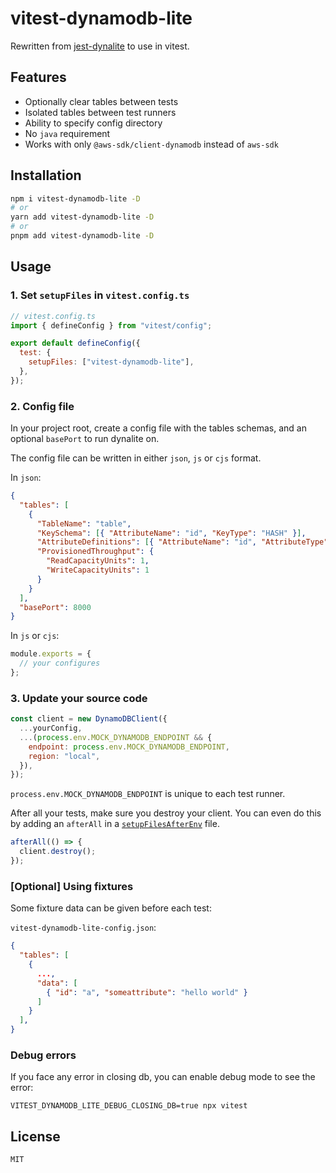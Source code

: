 # vitest-dynamodb-lite

Rewritten from [jest-dynalite](https://github.com/freshollie/jest-dynalite) to use in vitest.

## Features

- Optionally clear tables between tests
- Isolated tables between test runners
- Ability to specify config directory
- No `java` requirement
- Works with only `@aws-sdk/client-dynamodb` instead of `aws-sdk`

## Installation

```bash
npm i vitest-dynamodb-lite -D
# or
yarn add vitest-dynamodb-lite -D
# or
pnpm add vitest-dynamodb-lite -D
```

## Usage

### 1. Set `setupFiles` in `vitest.config.ts`

```js
// vitest.config.ts
import { defineConfig } from "vitest/config";

export default defineConfig({
  test: {
    setupFiles: ["vitest-dynamodb-lite"],
  },
});
```

### 2. Config file

In your project root, create a config file with the tables schemas,
and an optional `basePort` to run dynalite on.

The config file can be written in either `json`, `js` or `cjs` format.

In `json`:

```json
{
  "tables": [
    {
      "TableName": "table",
      "KeySchema": [{ "AttributeName": "id", "KeyType": "HASH" }],
      "AttributeDefinitions": [{ "AttributeName": "id", "AttributeType": "S" }],
      "ProvisionedThroughput": {
        "ReadCapacityUnits": 1,
        "WriteCapacityUnits": 1
      }
    }
  ],
  "basePort": 8000
}
```

In `js` or `cjs`:

```js
module.exports = {
  // your configures
};
```

### 3. Update your source code

```javascript
const client = new DynamoDBClient({
  ...yourConfig,
  ...(process.env.MOCK_DYNAMODB_ENDPOINT && {
    endpoint: process.env.MOCK_DYNAMODB_ENDPOINT,
    region: "local",
  }),
});
```

`process.env.MOCK_DYNAMODB_ENDPOINT` is unique to each test runner.

After all your tests, make sure you destroy your client.
You can even do this by adding an `afterAll` in a [`setupFilesAfterEnv`](https://jestjs.io/docs/en/configuration#setupfilesafterenv-array) file.

```javascript
afterAll(() => {
  client.destroy();
});
```

### [Optional] Using fixtures

Some fixture data can be given before each test:

`vitest-dynamodb-lite-config.json`:

```json
{
  "tables": [
    {
      ...,
      "data": [
        { "id": "a", "someattribute": "hello world" }
      ]
    }
  ],
}
```

### Debug errors

If you face any error in closing db, you can enable debug mode to see the error:

```
VITEST_DYNAMODB_LITE_DEBUG_CLOSING_DB=true npx vitest
```

## License

`MIT`
